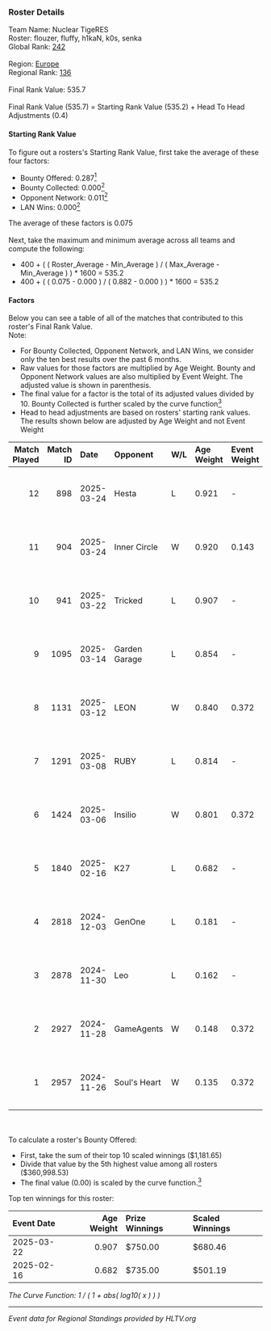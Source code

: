 ### Roster Details<br />
Team Name: Nuclear TigeRES<br />
Roster: flouzer, fluffy, h1kaN, k0s, senka<br />
Global Rank: [242](../../standings_global_2025_05_05.md)<br />
<br />
Region: [Europe]( ../../standings_europe_2025_05_05.md)<br />
Regional Rank: [136]( ../../standings_europe_2025_05_05.md)<br />
<br />
Final Rank Value:  535.7<br />
<br />
Final Rank Value (535.7) = Starting Rank Value (535.2) + Head To Head Adjustments (0.4)<br />

#### Starting Rank Value<br />
To figure out a rosters's Starting Rank Value, first take the average of these four factors:<br />
- Bounty Offered: 0.287[<sup>1</sup>](#table2)
- Bounty Collected: 0.000[<sup>2</sup>](#table1)
- Opponent Network: 0.011[<sup>2</sup>](#table1)
- LAN Wins: 0.000[<sup>2</sup>](#table1)

The average of these factors is 0.075<br />
<br />
Next, take the maximum and minimum average across all teams and compute the following:<br />
- 400 + ( ( Roster_Average - Min_Average ) / ( Max_Average - Min_Average ) ) * 1600 = 535.2
- 400 + ( ( 0.075 - 0.000 ) / ( 0.882 - 0.000 ) ) * 1600 = 535.2


#### Factors<br />
Below you can see a table of all of the matches that contributed to this roster's Final Rank Value.<br />
Note:<br />

- For Bounty Collected, Opponent Network, and LAN Wins, we consider only the ten best results over the past 6 months.
- Raw values for those factors are multiplied by Age Weight. Bounty and Opponent Network values are also multiplied by Event Weight. The adjusted value is shown in parenthesis.
- The final value for a factor is the total of its adjusted values divided by 10. Bounty Collected is further scaled by the curve function[<sup>3</sup>](#curveFunction)
- Head to head adjustments are based on rosters' starting rank values. The results shown below are adjusted by Age Weight and not Event Weight
<span id="table1"></span><br />


| Match Played | Match ID | Date       | Opponent      | W/L | Age Weight | Event Weight | Bounty Collected | Opponent Network | LAN Wins  | H2H Adj. | Roster                             |
| -: | -: | :- | :- | :- | :- | :- | :- | :- | :- | -: | :- |
|           12 |      898 | 2025-03-24 | Hesta         | L   | 0.921      | -            | -                | -                | -         |   -11.67 | flouzer, fluffy, h1kaN, k0s, senka |
|           11 |      904 | 2025-03-24 | Inner Circle  | W   | 0.920      | 0.143        | 0.000 (0.000)    | 0.075 (0.010)    | 0 (0.000) |    13.98 | flouzer, fluffy, h1kaN, k0s, senka |
|           10 |      941 | 2025-03-22 | Tricked       | L   | 0.907      | -            | -                | -                | -         |    -4.43 | flouzer, fluffy, h1kaN, k0s, senka |
|            9 |     1095 | 2025-03-14 | Garden Garage | L   | 0.854      | -            | -                | -                | -         |    -9.13 | flouzer, fluffy, h1kaN, k0s, senka |
|            8 |     1131 | 2025-03-12 | LEON          | W   | 0.840      | 0.372        | 0.000 (0.000)    | 0.129 (0.040)    | 0 (0.000) |    13.03 | flouzer, fluffy, h1kaN, k0s, senka |
|            7 |     1291 | 2025-03-08 | RUBY          | L   | 0.814      | -            | -                | -                | -         |    -6.32 | flouzer, fluffy, h1kaN, k0s, senka |
|            6 |     1424 | 2025-03-06 | Insilio       | W   | 0.801      | 0.372        | 0.000 (0.000)    | 0.210 (0.063)    | 0 (0.000) |    13.03 | flouzer, fluffy, h1kaN, k0s, senka |
|            5 |     1840 | 2025-02-16 | K27           | L   | 0.682      | -            | -                | -                | -         |    -7.46 | flouzer, fluffy, h1kaN, k0s, senka |
|            4 |     2818 | 2024-12-03 | GenOne        | L   | 0.181      | -            | -                | -                | -         |    -1.87 | flouzer, fluffy, h1kaN, k0s, senka |
|            3 |     2878 | 2024-11-30 | Leo           | L   | 0.162      | -            | -                | -                | -         |    -1.56 | flouzer, fluffy, h1kaN, k0s, senka |
|            2 |     2927 | 2024-11-28 | GameAgents    | W   | 0.148      | 0.372        | 0.000 (0.000)    | 0.008 (0.000)    | 0 (0.000) |     1.48 | flouzer, fluffy, h1kaN, k0s, senka |
|            1 |     2957 | 2024-11-26 | Soul's Heart  | W   | 0.135      | 0.372        | 0.000 (0.000)    | 0.000 (0.000)    | 0 (0.000) |     1.35 | flouzer, fluffy, h1kaN, k0s, senka |

<br />
<span id="table2"></span><br />
To calculate a roster's Bounty Offered:<br />

- First, take the sum of their top 10 scaled winnings ($1,181.65)
- Divide that value by the 5th highest value among all rosters ($360,998.53)
- The final value (0.00) is scaled by the curve function.[<sup>3</sup>](#curveFunction)

Top ten winnings for this roster:<br />

| Event Date | Age Weight | Prize Winnings | Scaled Winnings |
| :- | -: | :- | :- |
| 2025-03-22 |      0.907 | $750.00        | $680.46         |
| 2025-02-16 |      0.682 | $735.00        | $501.19         |


<span id="curveFunction"></span>_The Curve Function: 1 / ( 1 + abs( log10( x ) ) )_<br />

---
_Event data for Regional Standings provided by HLTV.org_<br />

